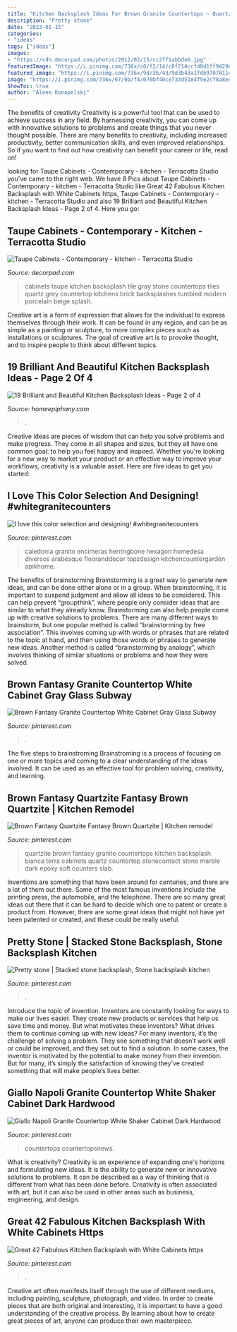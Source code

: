 ```yaml
---
title: "Kitchen Backsplash Ideas For Brown Granite Countertops ~ Quartzite Brown Fantasy Granite Countertops Kitchen Backsplash Bianca Terra Cabinets Quartz Countertop Stonecontact Stone Marble Dark Epoxy Soft Counters Slab"
description: "Pretty stone"
date: "2023-01-15"
categories:
- "ideas"
tags: ["ideas"]
images:
- "https://cdn.decorpad.com/photos/2012/02/15/cc2ff1abbde0.jpg"
featuredImage: "https://i.pinimg.com/736x/c6/f2/14/c6f214ccfd8d1ff9429ebe740609d8d2.jpg"
featured_image: "https://i.pinimg.com/736x/9d/3b/43/9d3b43a1fdb97078114ab087e700fc01.jpg"
image: "https://i.pinimg.com/736x/67/0b/f4/670bf40ce733d5184f5e2cf8a8ece148.jpg"
ShowToc: true
author: "Aleen Konopelski"
---
```



The benefits of creativity
Creativity is a powerful tool that can be used to achieve success in any field. By harnessing creativity, you can come up with innovative solutions to problems and create things that you never thought possible. There are many benefits to creativity, including increased productivity, better communication skills, and even improved relationships. So if you want to find out how creativity can benefit your career or life, read on!

	

		
looking for Taupe Cabinets - Contemporary - kitchen - Terracotta Studio you've came to the right web. We have 8 Pics about Taupe Cabinets - Contemporary - kitchen - Terracotta Studio like Great 42 Fabulous Kitchen Backsplash with White Cabinets https, Taupe Cabinets - Contemporary - kitchen - Terracotta Studio and also 19 Brilliant and Beautiful Kitchen Backsplash Ideas - Page 2 of 4. Here you go:
		
    
## Taupe Cabinets - Contemporary - Kitchen - Terracotta Studio

<img loading=lazy src="https://cdn.decorpad.com/photos/2012/02/15/cc2ff1abbde0.jpg" onerror="this.onerror=null;this.src='https://tse1.mm.bing.net/th?id=OIP.Dz7iOXZLWImQw5cgCzpFIgHaK8&amp;pid=15.1';" alt="Taupe Cabinets - Contemporary - kitchen - Terracotta Studio">

_Source: decorpad.com_

>cabinets taupe kitchen backsplash tile gray stone countertops tiles quartz grey countertop kitchens brick backsplashes tumbled modern porcelain beige splash. 

	

Creative art is a form of expression that allows for the individual to express themselves through their work. It can be found in any region, and can be as simple as a painting or sculpture, to more complex pieces such as installations or sculptures. The goal of creative art is to provoke thought, and to inspire people to think about different topics.

    
## 19 Brilliant And Beautiful Kitchen Backsplash Ideas - Page 2 Of 4

<img loading=lazy src="https://homeepiphany.com/wp-content/uploads/2016/08/19-Brilliants-and-Beautiful-Kitchen-Backsplash-Ideas-6.jpg" onerror="this.onerror=null;this.src='https://tse2.mm.bing.net/th?id=OIP.Lg2U9F6FfsqZcwvchw4AlQHaJ3&amp;pid=15.1';" alt="19 Brilliant and Beautiful Kitchen Backsplash Ideas - Page 2 of 4">

_Source: homeepiphany.com_

>. 

	

Creative ideas are pieces of wisdom that can help you solve problems and make progress. They come in all shapes and sizes, but they all have one common goal: to help you feel happy and inspired. Whether you're looking for a new way to market your product or an effective way to improve your workflows, creativity is a valuable asset. Here are five ideas to get you started: 

    
## I Love This Color Selection And Designing! #whitegranitecounters

<img loading=lazy src="https://i.pinimg.com/736x/9d/3b/43/9d3b43a1fdb97078114ab087e700fc01.jpg" onerror="this.onerror=null;this.src='https://tse3.mm.bing.net/th?id=OIP.t095kIrHRoBjVOxvsS-bHQHaJ4&amp;pid=15.1';" alt="I love this color selection and designing! #whitegranitecounters">

_Source: pinterest.com_

>caledonia granito encimeras herringbone hexagon homedesa diversos arabesque flooranddecor topzdesign kitchencountergarden apikhome. 

	

The benefits of brainstorming
Brainstorming is a great way to generate new ideas, and can be done either alone or in a group. When brainstorming, it is important to suspend judgment and allow all ideas to be considered. This can help prevent “groupthink”, where people only consider ideas that are similar to what they already know. Brainstorming can also help people come up with creative solutions to problems.
There are many different ways to brainstorm, but one popular method is called “brainstorming by free association”. This involves coming up with words or phrases that are related to the topic at hand, and then using those words or phrases to generate new ideas. Another method is called “brainstorming by analogy”, which involves thinking of similar situations or problems and how they were solved.

    
## Brown Fantasy Granite Countertop White Cabinet Gray Glass Subway

<img loading=lazy src="https://i.pinimg.com/736x/67/0b/f4/670bf40ce733d5184f5e2cf8a8ece148.jpg" onerror="this.onerror=null;this.src='https://tse1.mm.bing.net/th?id=OIP.obr2SkdIsORo4RnTqbbfBwHaLH&amp;pid=15.1';" alt="Brown Fantasy Granite Countertop White Cabinet Gray Glass Subway">

_Source: pinterest.com_

>. 

	

The five steps to brainstroming
Brainstroming is a process of focusing on one or more topics and coming to a clear understanding of the ideas involved. It can be used as an effective tool for problem solving, creativity, and learning.

    
## Brown Fantasy Quartzite Fantasy Brown Quartzite | Kitchen Remodel

<img loading=lazy src="https://i.pinimg.com/736x/f6/60/54/f66054e9ebe2553b617247302f9d732b.jpg" onerror="this.onerror=null;this.src='https://tse1.mm.bing.net/th?id=OIP.nOSgpNe-EFSDn4eXSb4B0wHaJ_&amp;pid=15.1';" alt="Brown Fantasy Quartzite Fantasy Brown Quartzite | Kitchen remodel">

_Source: pinterest.com_

>quartzite brown fantasy granite countertops kitchen backsplash bianca terra cabinets quartz countertop stonecontact stone marble dark epoxy soft counters slab. 

	

Inventions are something that have been around for centuries, and there are a lot of them out there. Some of the most famous inventions include the printing press, the automobile, and the telephone. There are so many great ideas out there that it can be hard to decide which one to patent or create a product from. However, there are some great ideas that might not have yet been patented or created, and these could be really useful.

    
## Pretty Stone | Stacked Stone Backsplash, Stone Backsplash Kitchen

<img loading=lazy src="https://i.pinimg.com/736x/c3/cd/ed/c3cded1bd2737643fc993d68a4667581--stacked-stone-backsplash-stacked-stones.jpg" onerror="this.onerror=null;this.src='https://tse3.mm.bing.net/th?id=OIP.7fITTCXxc-l7h67ioAVQFAHaJ3&amp;pid=15.1';" alt="Pretty stone | Stacked stone backsplash, Stone backsplash kitchen">

_Source: pinterest.com_

>. 

	

Introduce the topic of invention.
Inventors are constantly looking for ways to make our lives easier. They create new products or services that help us save time and money. But what motivates these inventors? What drives them to continue coming up with new ideas?
For many inventors, it’s the challenge of solving a problem. They see something that doesn’t work well or could be improved, and they set out to find a solution. In some cases, the inventor is motivated by the potential to make money from their invention. But for many, it’s simply the satisfaction of knowing they’ve created something that will make people’s lives better.

    
## Giallo Napoli Granite Countertop White Shaker Cabinet Dark Hardwood

<img loading=lazy src="https://i.pinimg.com/736x/c6/f2/14/c6f214ccfd8d1ff9429ebe740609d8d2.jpg" onerror="this.onerror=null;this.src='https://tse3.mm.bing.net/th?id=OIP.S4aOdQR-4PDMw1qeliF4WAHaLH&amp;pid=15.1';" alt="Giallo Napoli Granite Countertop White Shaker Cabinet Dark Hardwood">

_Source: pinterest.com_

>countertops countertopsnews. 

	

What is creativity?
Creativity is an experience of expanding one's horizons and formulating new ideas. It is the ability to generate new or innovative solutions to problems. It can be described as a way of thinking that is different from what has been done before. Creativity is often associated with art, but it can also be used in other areas such as business, engineering, and design.

    
## Great 42 Fabulous Kitchen Backsplash With White Cabinets Https

<img loading=lazy src="https://i.pinimg.com/736x/d3/af/b6/d3afb6c67adc34984ed6bd3cd154dc43.jpg" onerror="this.onerror=null;this.src='https://tse1.mm.bing.net/th?id=OIP.coLsAc--pK4KujPynW-NKQHaJ4&amp;pid=15.1';" alt="Great 42 Fabulous Kitchen Backsplash with White Cabinets https">

_Source: pinterest.com_

>. 

	

Creative art often manifests itself through the use of different mediums, including painting, sculpture, photograph, and video. In order to create pieces that are both original and interesting, it is important to have a good understanding of the creative process. By learning about how to create great pieces of art, anyone can produce their own masterpiece.

